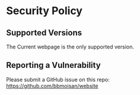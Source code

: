 # Security Policy

## Supported Versions

The Current webpage is the only supported version.

## Reporting a Vulnerability

Please submit a GitHub issue on this repo: https://github.com/bbmoisan/website
